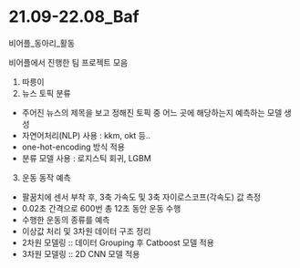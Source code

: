 # 21.09-22.08_Baf
비어플_동아리_활동

비어플에서 진행한 팀 프로젝트 모음
1. 따릉이
2. 뉴스 토픽 분류
 - 주어진 뉴스의 제목을 보고 정해진 토픽 중 어느 곳에 해당하는지 예측하는 모델 생성
 - 자연어처리(NLP) 사용 : kkm, okt 등..
 - one-hot-encoding 방식 적용
 - 분류 모델 사용 : 로지스틱 회귀, LGBM


3. 운동 동작 예측
 - 팔꿈치에 센서 부착 후, 3축 가속도 및 3축 자이로스코프(각속도) 값 측정
 - 0.02초 간격으로 600번 총 12초 동안 운동 수행
 - 수행한 운동의 종류를 예측
 - 이상값 처리 및 3차원 데이터 구조 정리
 - 2차원 모델링 :: 데이터 Grouping 후 Catboost 모델 적용
 - 3차원 모델링 :: 2D CNN 모델 적용
